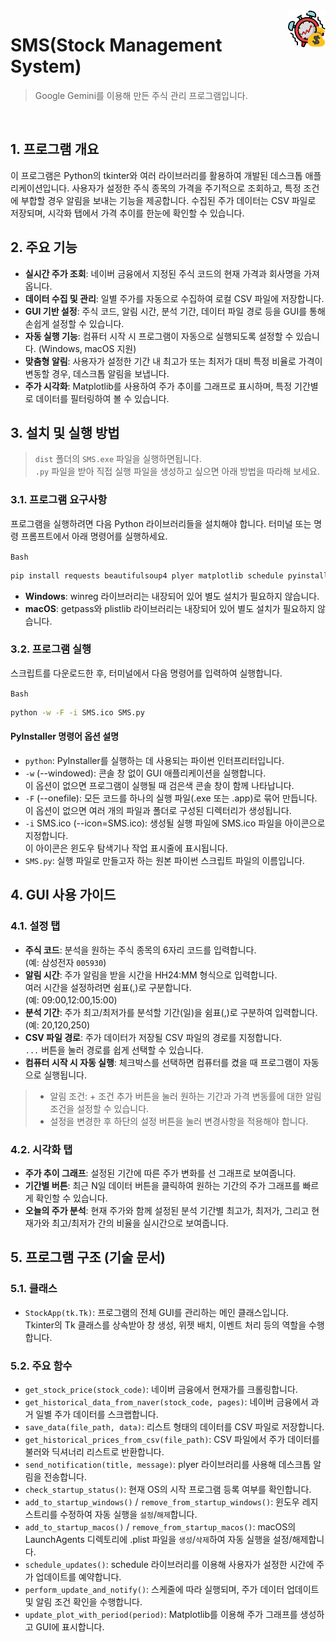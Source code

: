 <div style="display:flex; flex-direction:row;justify-content:space-between;align-items: flex-start;">
    <div> 
        <h1>SMS(Stock Management System)</h1>
        <blockquote>Google Gemini를 이용해 만든 주식 관리 프로그램입니다.</blockquote>
    </div>
    <img src="./img/icon.png" style="width:12%;" alt="SMS 아이콘" />
</div>

<br>

## 1. 프로그램 개요
이 프로그램은 Python의 tkinter와 여러 라이브러리를 활용하여 개발된 데스크톱 애플리케이션입니다. 사용자가 설정한 주식 종목의 가격을 주기적으로 조회하고, 특정 조건에 부합할 경우 알림을 보내는 기능을 제공합니다. 수집된 주가 데이터는 CSV 파일로 저장되며, 시각화 탭에서 가격 추이를 한눈에 확인할 수 있습니다.

## 2. 주요 기능
- **실시간 주가 조회**: 네이버 금융에서 지정된 주식 코드의 현재 가격과 회사명을 가져옵니다.
- **데이터 수집 및 관리**: 일별 주가를 자동으로 수집하여 로컬 CSV 파일에 저장합니다.
- **GUI 기반 설정**: 주식 코드, 알림 시간, 분석 기간, 데이터 파일 경로 등을 GUI를 통해 손쉽게 설정할 수 있습니다.
- **자동 실행 기능**: 컴퓨터 시작 시 프로그램이 자동으로 실행되도록 설정할 수 있습니다. (Windows, macOS 지원)
- **맞춤형 알림**: 사용자가 설정한 기간 내 최고가 또는 최저가 대비 특정 비율로 가격이 변동할 경우, 데스크톱 알림을 보냅니다.
- **주가 시각화**: Matplotlib를 사용하여 주가 추이를 그래프로 표시하며, 특정 기간별로 데이터를 필터링하여 볼 수 있습니다.

## 3. 설치 및 실행 방법
> `dist` 폴더의 `SMS.exe` 파일을 실행하면됩니다.  
> `.py` 파일을 받아 직접 실행 파일을 생성하고 싶으면 아래 방법을 따라해 보세요.

### 3.1. 프로그램 요구사항
프로그램을 실행하려면 다음 Python 라이브러리들을 설치해야 합니다. 터미널 또는 명령 프롬프트에서 아래 명령어를 실행하세요.

`Bash`
```Bash
pip install requests beautifulsoup4 plyer matplotlib schedule pyinstaller
```
- **Windows**: winreg 라이브러리는 내장되어 있어 별도 설치가 필요하지 않습니다.
- **macOS**: getpass와 plistlib 라이브러리는 내장되어 있어 별도 설치가 필요하지 않습니다.

### 3.2. 프로그램 실행
스크립트를 다운로드한 후, 터미널에서 다음 명령어를 입력하여 실행합니다.

`Bash`
```Bash
python -w -F -i SMS.ico SMS.py
```

#### PyInstaller 명령어 옵션 설명
- `python`: PyInstaller를 실행하는 데 사용되는 파이썬 인터프리터입니다.
- `-w` (--windowed): 콘솔 창 없이 GUI 애플리케이션을 실행합니다.  
    이 옵션이 없으면 프로그램이 실행될 때 검은색 콘솔 창이 함께 나타납니다.
- `-F` (--onefile): 모든 코드를 하나의 실행 파일(.exe 또는 .app)로 묶어 만듭니다.  
    이 옵션이 없으면 여러 개의 파일과 폴더로 구성된 디렉터리가 생성됩니다.
- `-i` SMS.ico (--icon=SMS.ico): 생성될 실행 파일에 SMS.ico 파일을 아이콘으로 지정합니다.  
    이 아이콘은 윈도우 탐색기나 작업 표시줄에 표시됩니다.
- `SMS.py`: 실행 파일로 만들고자 하는 원본 파이썬 스크립트 파일의 이름입니다.

## 4. GUI 사용 가이드
### 4.1. 설정 탭
- **주식 코드**: 분석을 원하는 주식 종목의 6자리 코드를 입력합니다.  
    (예: 삼성전자 `005930`)
- **알림 시간**: 주가 알림을 받을 시간을 HH24:MM 형식으로 입력합니다.  
    여러 시간을 설정하려면 쉼표(,)로 구분합니다.  
    (예: 09:00,12:00,15:00)
- **분석 기간**: 주가 최고/최저가를 분석할 기간(일)을 쉼표(,)로 구분하여 입력합니다.  
    (예: 20,120,250)
- **CSV 파일 경로**: 주가 데이터가 저장될 CSV 파일의 경로를 지정합니다.  
    `...` 버튼을 눌러 경로를 쉽게 선택할 수 있습니다.
- **컴퓨터 시작 시 자동 실행**: 체크박스를 선택하면 컴퓨터를 켰을 때 프로그램이 자동으로 실행됩니다.

> - 알림 조건: + 조건 추가 버튼을 눌러 원하는 기간과 가격 변동률에 대한 알림 조건을 설정할 수 있습니다.  
> - 설정을 변경한 후 하단의 설정 버튼을 눌러 변경사항을 적용해야 합니다.

### 4.2. 시각화 탭
- **주가 추이 그래프**: 설정된 기간에 따른 주가 변화를 선 그래프로 보여줍니다.
- **기간별 버튼**: 최근 N일 데이터 버튼을 클릭하여 원하는 기간의 주가 그래프를 빠르게 확인할 수 있습니다.
- **오늘의 주가 분석**: 현재 주가와 함께 설정된 분석 기간별 최고가, 최저가, 그리고 현재가와 최고/최저가 간의 비율을 실시간으로 보여줍니다.

## 5. 프로그램 구조 (기술 문서)
### 5.1. 클래스
- `StockApp(tk.Tk)`: 프로그램의 전체 GUI를 관리하는 메인 클래스입니다.  
    Tkinter의 Tk 클래스를 상속받아 창 생성, 위젯 배치, 이벤트 처리 등의 역할을 수행합니다.

### 5.2. 주요 함수
- `get_stock_price(stock_code)`: 네이버 금융에서 현재가를 크롤링합니다.
- `get_historical_data_from_naver(stock_code, pages)`: 네이버 금융에서 과거 일별 주가 데이터를 스크랩합니다.
- `save_data(file_path, data)`: 리스트 형태의 데이터를 CSV 파일로 저장합니다.
- `get_historical_prices_from_csv(file_path)`: CSV 파일에서 주가 데이터를 불러와 딕셔너리 리스트로 반환합니다.
- `send_notification(title, message)`: plyer 라이브러리를 사용해 데스크톱 알림을 전송합니다.
- `check_startup_status()`: 현재 OS의 시작 프로그램 등록 여부를 확인합니다.
- `add_to_startup_windows()` / `remove_from_startup_windows()`: 윈도우 레지스트리를 수정하여 자동 실행을 `설정`/`해제`합니다.
- `add_to_startup_macos()` / `remove_from_startup_macos()`: macOS의 LaunchAgents 디렉토리에 .plist 파일을 `생성`/`삭제`하여 자동 실행을 설정/해제합니다.
- `schedule_updates()`: schedule 라이브러리를 이용해 사용자가 설정한 시간에 주가 업데이트를 예약합니다.
- `perform_update_and_notify()`: 스케줄에 따라 실행되며, 주가 데이터 업데이트 및 알림 조건 확인을 수행합니다.
- `update_plot_with_period(period)`: Matplotlib를 이용해 주가 그래프를 생성하고 GUI에 표시합니다.